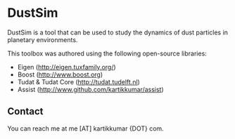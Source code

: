 DustSim
===================

DustSim is a tool that can be used to study the dynamics of dust particles in planetary environments.

This toolbox was authored using the following open-source libraries:

- Eigen (http://eigen.tuxfamily.org/)
- Boost (http://www.boost.org)
- Tudat & Tudat Core (http://tudat.tudelft.nl)
- Assist (http://www.github.com/kartikkumar/assist)


Contact
-------------------

You can reach me at me [AT] kartikkumar {DOT} com.
